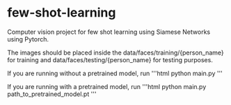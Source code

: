 # few-shot-learning
Computer vision project for few shot learning using Siamese Networks using Pytorch.

The images should be placed inside the data/faces/training/{person_name} for training and data/faces/testing/{person_name} for testing purposes.

If you are running without a pretrained model, run
'''html
python main.py
'''

If you are running with a pretrained model, run
'''html
python main.py path_to_pretrained_model.pt
'''
